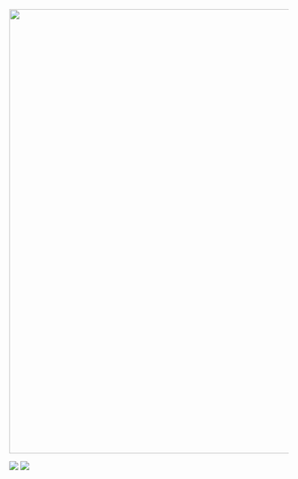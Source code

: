 <div id="header" align="center">
  <img decoding="async" src="https://github.com/joaquincardosorios/joaquincardosorios/blob/main/banner.png" width="800"/>
</div>

[![](https://img.shields.io/badge/LinkedIn-0077B5?style=for-the-badge&logo=linkedin&logoColor=white)](https://www.linkedin.com/in/jcardosor/)
[![](https://img.shields.io/badge/Página_Web-yelow?style=for-the-badge&logo=medium&logoColor=white)](https://jcardoso.reflex.run/)

<!--
**joaquincardosorios/joaquincardosorios** is a ✨ _special_ ✨ repository because its `README.md` (this file) appears on your GitHub profile.

Here are some ideas to get you started:

- 🔭 I’m currently working on ...
- 🌱 I’m currently learning ...
- 👯 I’m looking to collaborate on ...
- 🤔 I’m looking for help with ...
- 💬 Ask me about ...
- 📫 How to reach me: ...
- 😄 Pronouns: ...
- ⚡ Fun fact: ...
-->
